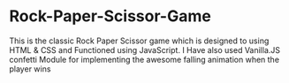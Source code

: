 # Rock-Paper-Scissor-Game
This is the classic Rock Paper Scissor game which is designed to using HTML &amp; CSS and Functioned using JavaScript. I Have also used Vanilla.JS confetti Module for implementing the awesome falling animation when the player wins
